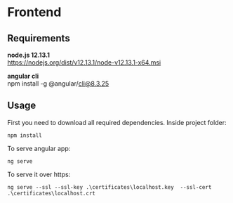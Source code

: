 # Frontend

## Requirements

**node.js 12.13.1**  
https://nodejs.org/dist/v12.13.1/node-v12.13.1-x64.msi

**angular cli**  
npm install -g @angular/cli@8.3.25

## Usage
First you need to download all required dependencies. Inside project folder:
```
npm install
```
To serve angular app:
```
ng serve
```
To serve it over https: 
```
ng serve --ssl --ssl-key .\certificates\localhost.key  --ssl-cert .\certificates\localhost.crt 
```